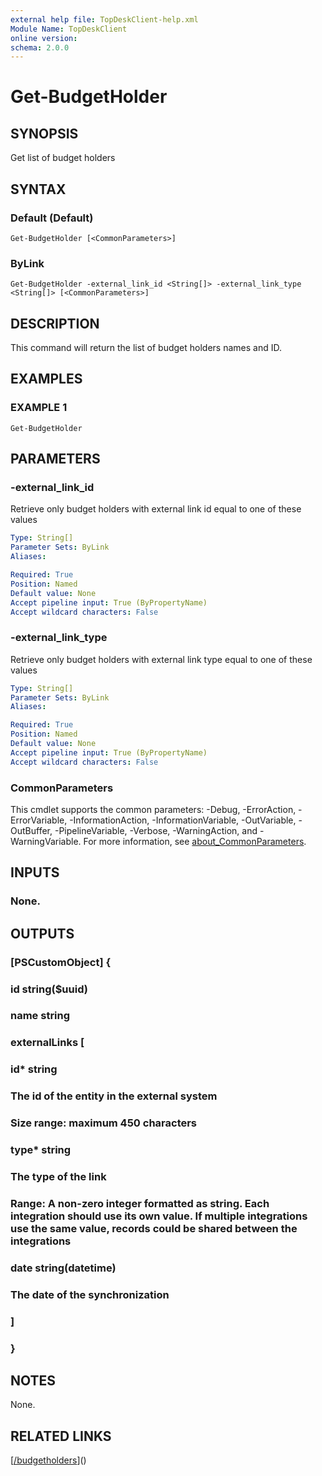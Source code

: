 ```yaml
---
external help file: TopDeskClient-help.xml
Module Name: TopDeskClient
online version:
schema: 2.0.0
---
```


# Get-BudgetHolder

## SYNOPSIS
Get list of budget holders

## SYNTAX

### Default (Default)
```
Get-BudgetHolder [<CommonParameters>]
```

### ByLink
```
Get-BudgetHolder -external_link_id <String[]> -external_link_type <String[]> [<CommonParameters>]
```

## DESCRIPTION
This command will return the list of budget holders names and ID.

## EXAMPLES

### EXAMPLE 1
```
Get-BudgetHolder
```

## PARAMETERS

### -external_link_id
Retrieve only budget holders with external link id equal to one of these values

```yaml
Type: String[]
Parameter Sets: ByLink
Aliases:

Required: True
Position: Named
Default value: None
Accept pipeline input: True (ByPropertyName)
Accept wildcard characters: False
```

### -external_link_type
Retrieve only budget holders with external link type equal to one of these values

```yaml
Type: String[]
Parameter Sets: ByLink
Aliases:

Required: True
Position: Named
Default value: None
Accept pipeline input: True (ByPropertyName)
Accept wildcard characters: False
```

### CommonParameters
This cmdlet supports the common parameters: -Debug, -ErrorAction, -ErrorVariable, -InformationAction, -InformationVariable, -OutVariable, -OutBuffer, -PipelineVariable, -Verbose, -WarningAction, and -WarningVariable. For more information, see [about_CommonParameters](http://go.microsoft.com/fwlink/?LinkID=113216).

## INPUTS

### None.
## OUTPUTS

### [PSCustomObject] {
###   id  string($uuid)
###   name  string
###   externalLinks	[
###     id*	string
###     The id of the entity in the external system
###     Size range: maximum 450 characters
###     type*	string
###     The type of the link
###     Range: A non-zero integer formatted as string. Each integration should use its own value. If multiple integrations use the same value, records could be shared between the integrations
###     date	string(datetime)
###     The date of the synchronization
###   ]
### }
## NOTES
None.

## RELATED LINKS

[[/budgetholders](https://developers.topdesk.com/explorer/?page=supporting-files#/Budget%20holders/getBudgetHolders)]()

